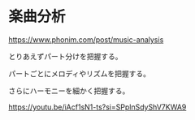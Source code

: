 # 楽曲分析

https://www.phonim.com/post/music-analysis

とりあえずパート分けを把握する。

パートごとにメロディやリズムを把握する。

さらにハーモニーを細かく把握する。

https://youtu.be/iAcf1sN1-ts?si=SPplnSdyShV7KWA9
